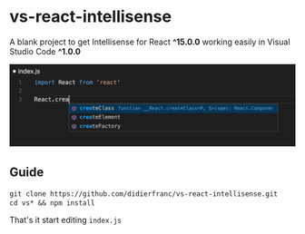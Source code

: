 # vs-react-intellisense
A blank project to get Intellisense for React **^15.0.0** working easily in Visual Studio Code **^1.0.0**

![](screenshot.jpg)

## Guide

```
git clone https://github.com/didierfranc/vs-react-intellisense.git
cd vs* && npm install
```

That's it start editing `index.js`

